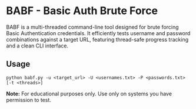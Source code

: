 # BABF - Basic Auth Brute Force

BABF is a multi-threaded command-line tool designed for brute forcing Basic Authentication credentials.
It efficiently tests username and password combinations against a target URL, featuring thread-safe progress tracking and a clean CLI interface.

## Usage
`python babf.py -u <target_url> -U <usernames.txt> -P <passwords.txt> [-t <threads>]`

**Note:** For educational purposes only. Use only on systems you have permission to test.